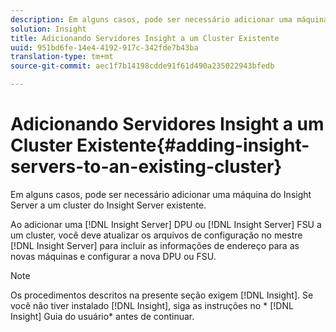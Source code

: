 ```yaml
---
description: Em alguns casos, pode ser necessário adicionar uma máquina do Insight Server a um cluster do Insight Server existente.
solution: Insight
title: Adicionando Servidores Insight a um Cluster Existente
uuid: 951bd6fe-14e4-4192-917c-342fde7b43ba
translation-type: tm+mt
source-git-commit: aec1f7b14198cdde91f61d490a235022943bfedb

---
```



# Adicionando Servidores Insight a um Cluster Existente{#adding-insight-servers-to-an-existing-cluster}

Em alguns casos, pode ser necessário adicionar uma máquina do Insight Server a um cluster do Insight Server existente.

Ao adicionar uma [!DNL Insight Server] DPU ou [!DNL Insight Server] FSU a um cluster, você deve atualizar os arquivos de configuração no mestre [!DNL Insight Server] para incluir as informações de endereço para as novas máquinas e configurar a nova DPU ou FSU.

>[!NOTE]
>
>Os procedimentos descritos na presente seção exigem [!DNL Insight]. Se você não tiver instalado [!DNL Insight], siga as instruções no * [!DNL Insight] Guia do usuário* antes de continuar.

